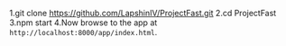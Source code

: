 1.git clone https://github.com/LapshinIV/ProjectFast.git
2.cd ProjectFast
3.npm start
4.Now browse to the app at `http://localhost:8000/app/index.html`.
